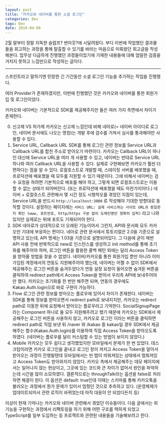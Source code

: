 ```yaml
---
layout: post
title: "카카오와 네이버를 통한 소셜 로그인"
categories: Dev
tags: Dev
date: 2019-04-08
---
```


2월 말부터 정말 지독한 슬럼프? 번아웃?에 시달려왔다. 부디 이번에 작업했던 결과물들을 회고하는 과정을 통해 탈출할 수 있기를 바라는 마음으로 미뤄왔던 회고글을 작성해본다. 업무상 다급하게 진행했던 과정들이었기에 기재한 내용들에 대해 엄밀한 검증을 거치지 못하고 느낌만으로 작성하는 글이다.

---

스프린트라고 말하기엔 민망한 긴 기간동안 소셜 로그인 기능을 추가하는 작업을 진행했다.

여러 Provider가 존재하겠지만, 이번에 진행했던 것은 카카오와 네이버를 통한 회원가입 및 로그인이었다.

카카오와 네이버는 기본적으로 SDK를 제공해주지만 둘은 여러 가지 측면에서 차이가 존재한다.

0. 신고제 VS 허가제
    카카오는 신고제 느낌인데 비해 네아로(= 네이버 아이디로 로그인, 네이버 문서에도 나오는 명칭)는 개발 후에 검수를 거쳐서 심사를 통과해야만 사용할 수 있다.
1. Service URL, Callback URL
   SDK를 통해 로그인 관련 정보를 Service URL과 Callback URL를 합친 주소로 받아오기 마련이다. 카카오는 Callback URL이 하나인 대신에 Service URL을 여러 개 사용할 수 있고, 네이버는 반대로 Service URL 하나와 여러 Callback URL을 사용할 수 있다. 실제로 구현해보면 카카오가 훨씬 더 편하다는 점을 알 수 있다. 로컬호스트로 개발할 때, 스테이징 서버를 배포했을 때, 프로덕션에 배포했을 때 모두를 지원할 수 있기 때문이다. 그에 비해서 네이버는 검수 요청을 하려면 기본적으로 배포를 해야 하고, 그렇게 되면 로컬호스트로는 이용할 수 없는 상태가 되어버린다. (또는 프로덕션에 배포했을 때도 마찬가지이다.) 네이버 + 로컬호스트 관련해서 몇 시간 정도 시행착오를 겪었던 지점이 있는데, Service URL을 반드시 `http://localhost:3000` 로 작성해야 기대한 방향대로 동작할 것이다. 설정하는 페이지에는 `서비스 URL: 실제 서비스하는 사이트 URL과 동일한지 확인 (www, 포트번호, http/https 구분 없이 도메인명만 정확히 입력)` 라고 나와있지만 실제로는 뒤에 포트도 기재되어야 한다.
2. SDK
   네아로가 상대적으로 더 오래된 기능이어서 그런지, API와 문서화 모두 카카오만 기대에 부응하는 편이다. 네아로 관련 문서에서 튜토리얼은 2.0을 기준으로 설명하고 있는데, API 명세는 1.03을 기준으로 설명되어있다. 그 다음에 굳이 매번 API 사용 전에 반복적으로 new로 인스턴스를 생성하고 init method를 통해 초기화를 해주어야 하며, 로그인 버튼을 활용한 콜백 패턴 외에는 달리 Access Token을 받아올 방법을 찾을 수 없었다. 네이버/카카오를 통한 회원가입 뿐만 아니라  이미 가입된 계정에서의 연동도 지원해주어야 했는데, 네이버는 어쩔 수 없이 SDK에서 제공해주는 로그인 버튼을 숨겨두었다가 연동 설정 요청이 들어오면 숨겨둔 버튼을 클릭하여 redirect path에서 Access Token을 받아서 우리측 API에 보내주어야만 했다. 카카오는 초기화를 한 번만 해주면 되며, 연동의 경우에도 Kakao.Auth.login으로 바로 구현이 가능하다.
3. Flow
   로그인 관련 정보를 받아오는 플로우에 있어서 차이가 존재한다. 네이버는 SDK를 통해 정보를 받아오면서 redirect path로 보내지지만, 카카오는 redirect path로 이동한 뒤에 요청해서 받아오는 플로우라고 기억한다. SocialSignupPage라는 Component 하나로 둘 모두 지원해주려고 했기 때문에 카카오는 SDK에서 제공해주는 로그인 버튼을 사용하지 않고, 카카오로 로그인 이라는 버튼을 클릭하면 redirect path로 직접 보낸 뒤 /naver 와 /kakao 중 kakao일 경우 SDK에서 제공해주는 함수(Kakao.Auth.login)를 이용하여 직접 Access Token을 받아오도록 하였다. (네이버는 플로우를 달리 커스텀할 수 있는 방법이 보이지 않았다.)
4. Mobile
   카카오는 모두 쉽다고 생각했었지만 모바일에서 문제가 한 번 있었다. 데스크탑이라면 카카오 로그인을 끝내고  로그인 창이 꺼지고 Access Token을 알아서 받아오는 과정이 진행될텐데 모바일에서는 빈 탭이 띄워져있는 상태에서 멈춰져있고 Access Token도 받아와지지 않았다. 카카오 측에서 제공해주는 데모 페이지에서는 일어나지 않는 현상이고, 그곳에 있는 코드와 큰 차이가 없어서 원인을 파악하는데 시간을 많이 소모하였다. 결론적으로는 throughTalk라는 옵션을 false로 처리하면 해결이 된다. 이 옵션은 default: true인데 이때는 스키마를 통해 카카오톡을 불러오는 과정에서 뭔가 문제가 있어서 멈췄던 것으로 추측하고 있다. (운영체제가 업데이트되어서 관련 로직이 바뀌었는데 아직 대응이 안 되었다든지 등)

이상이 현재 기억나는 카카오와 네이버 관련해서 겪었던 이슈들이다. 다음 글에서는 위 기능을 구현하는 과정에서 리팩토링을 하기 위해 어떤 구조를 택하게 되었고 TypeScript를 일부 도입하는 등 프로젝트와 관련된 내용들을 기술해보려고 한다.